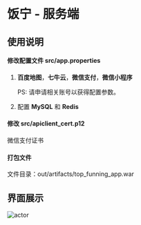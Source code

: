 # 饭宁 - 服务端

## 使用说明

#### 修改配置文件 src/app.properties

1. **百度地图**，**七牛云**，**微信支付**，**微信小程序**

    PS: 请申请相关账号以获得配置参数。

1. 配置 **MySQL** 和 **Redis**

#### 修改 src/apiclient_cert.p12

微信支付证书

#### 打包文件

文件目录：out/artifacts/top_funning_app.war

## 界面展示

![actor](https://raw.githubusercontent.com/MrNeptune/top.funning.app.java/master/actor.png)
 